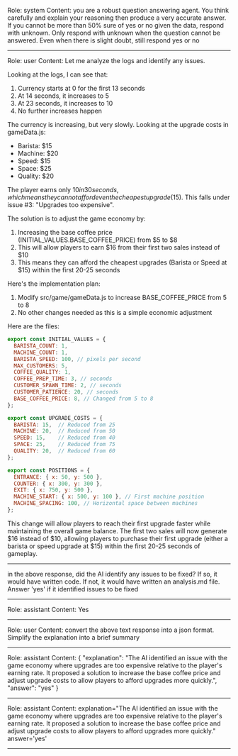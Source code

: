 Role: system
Content: you are a robust question answering agent. You think carefully and explain your reasoning then produce a very accurate answer. If you cannot be more than 50% sure of yes or no given the data, respond with unknown. Only respond with unknown when the question cannot be answered. Even when there is slight doubt, still respond yes or no
__________________
Role: user
Content: Let me analyze the logs and identify any issues.

Looking at the logs, I can see that:
1. Currency starts at 0 for the first 13 seconds
2. At 14 seconds, it increases to 5
3. At 23 seconds, it increases to 10
4. No further increases happen

The currency is increasing, but very slowly. Looking at the upgrade costs in gameData.js:
- Barista: $15
- Machine: $20  
- Speed: $15
- Space: $25
- Quality: $20

The player earns only $10 in 30 seconds, which means they cannot afford even the cheapest upgrade ($15). This falls under issue #3: "Upgrades too expensive".

The solution is to adjust the game economy by:
1. Increasing the base coffee price (INITIAL_VALUES.BASE_COFFEE_PRICE) from $5 to $8
2. This will allow players to earn $16 from their first two sales instead of $10
3. This means they can afford the cheapest upgrades (Barista or Speed at $15) within the first 20-25 seconds

Here's the implementation plan:
1. Modify src/game/gameData.js to increase BASE_COFFEE_PRICE from 5 to 8
2. No other changes needed as this is a simple economic adjustment

Here are the files:

```js src/game/gameData.js
export const INITIAL_VALUES = {
  BARISTA_COUNT: 1,
  MACHINE_COUNT: 1,
  BARISTA_SPEED: 100, // pixels per second
  MAX_CUSTOMERS: 5,
  COFFEE_QUALITY: 1,
  COFFEE_PREP_TIME: 3, // seconds
  CUSTOMER_SPAWN_TIME: 2, // seconds
  CUSTOMER_PATIENCE: 20, // seconds
  BASE_COFFEE_PRICE: 8, // Changed from 5 to 8
};

export const UPGRADE_COSTS = {
  BARISTA: 15,  // Reduced from 25
  MACHINE: 20,  // Reduced from 50
  SPEED: 15,    // Reduced from 40
  SPACE: 25,    // Reduced from 75
  QUALITY: 20,  // Reduced from 60
};

export const POSITIONS = {
  ENTRANCE: { x: 50, y: 500 },
  COUNTER: { x: 300, y: 300 },
  EXIT: { x: 750, y: 500 },
  MACHINE_START: { x: 500, y: 100 }, // First machine position
  MACHINE_SPACING: 100, // Horizontal space between machines
};
```

This change will allow players to reach their first upgrade faster while maintaining the overall game balance. The first two sales will now generate $16 instead of $10, allowing players to purchase their first upgrade (either a barista or speed upgrade at $15) within the first 20-25 seconds of gameplay.

_____
in the above response, did the AI identify any issues to be fixed? If so, it would have written code. If not, it would have written an analysis.md file. Answer 'yes' if it identified issues to be fixed
__________________
Role: assistant
Content: Yes
__________________
Role: user
Content: convert the above text response into a json format. Simplify the explanation into a brief summary
__________________
Role: assistant
Content: {
  "explanation": "The AI identified an issue with the game economy where upgrades are too expensive relative to the player's earning rate. It proposed a solution to increase the base coffee price and adjust upgrade costs to allow players to afford upgrades more quickly.",
  "answer": "yes"
}
__________________
Role: assistant
Content: explanation="The AI identified an issue with the game economy where upgrades are too expensive relative to the player's earning rate. It proposed a solution to increase the base coffee price and adjust upgrade costs to allow players to afford upgrades more quickly." answer='yes'
__________________
